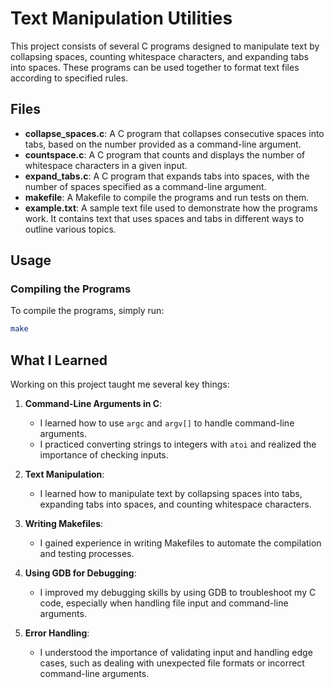 # Text Manipulation Utilities

This project consists of several C programs designed to manipulate text by collapsing spaces, counting whitespace characters, and expanding tabs into spaces. These programs can be used together to format text files according to specified rules.

## Files

- **collapse\_spaces.c**: A C program that collapses consecutive spaces into tabs, based on the number provided as a command-line argument.
- **countspace.c**: A C program that counts and displays the number of whitespace characters in a given input.
- **expand\_tabs.c**: A C program that expands tabs into spaces, with the number of spaces specified as a command-line argument.
- **makefile**: A Makefile to compile the programs and run tests on them.
- **example.txt**: A sample text file used to demonstrate how the programs work. It contains text that uses spaces and tabs in different ways to outline various topics.

## Usage

### Compiling the Programs

To compile the programs, simply run:

```bash
make
```
## What I Learned

Working on this project taught me several key things:

1. **Command-Line Arguments in C**:
   - I learned how to use `argc` and `argv[]` to handle command-line arguments.
   - I practiced converting strings to integers with `atoi` and realized the importance of checking inputs.

2. **Text Manipulation**:
   - I learned how to manipulate text by collapsing spaces into tabs, expanding tabs into spaces, and counting whitespace characters.

3. **Writing Makefiles**:
   - I gained experience in writing Makefiles to automate the compilation and testing processes.

4. **Using GDB for Debugging**:
   - I improved my debugging skills by using GDB to troubleshoot my C code, especially when handling file input and command-line arguments.

5. **Error Handling**:
   - I understood the importance of validating input and handling edge cases, such as dealing with unexpected file formats or incorrect command-line arguments.
